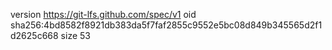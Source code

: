 version https://git-lfs.github.com/spec/v1
oid sha256:4bd8582f8921db383da5f7faf2855c9552e5bc08d849b345565d2f1d2625c668
size 53
